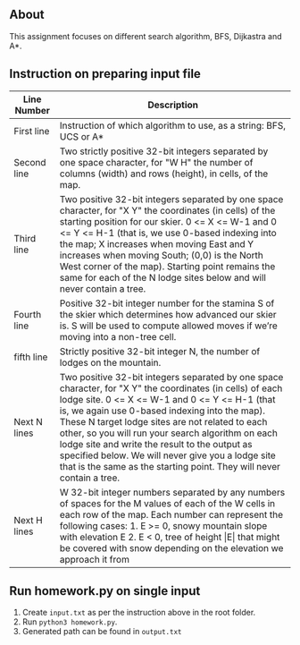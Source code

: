 ## About

This assignment focuses on different search algorithm, BFS, Dijkastra and A\*.

## Instruction on preparing input file

| Line Number  | Description                                                                                                                                                                                                                                                                                                                                                                                                                                                                                          |
| ------------ | ---------------------------------------------------------------------------------------------------------------------------------------------------------------------------------------------------------------------------------------------------------------------------------------------------------------------------------------------------------------------------------------------------------------------------------------------------------------------------------------------------- |
| First line   | Instruction of which algorithm to use, as a string: BFS, UCS or A\*                                                                                                                                                                                                                                                                                                                                                                                                                                  |
| Second line  | Two strictly positive 32-bit integers separated by one space character, for "W H" the number of columns (width) and rows (height), in cells, of the map.                                                                                                                                                                                                                                                                                                                                             |
| Third line   | Two positive 32-bit integers separated by one space character, for "X Y" the coordinates (in cells) of the starting position for our skier. 0 <= X <= W-1 and 0 <= Y <= H-1 (that is, we use 0-based indexing into the map; X increases when moving East and Y increases when moving South; (0,0) is the North West corner of the map). Starting point remains the same for each of the N lodge sites below and will never contain a tree.                                                           |
| Fourth line  | Positive 32-bit integer number for the stamina S of the skier which determines how advanced our skier is. S will be used to compute allowed moves if we’re moving into a non-tree cell.                                                                                                                                                                                                                                                                                                              |
| fifth line   | Strictly positive 32-bit integer N, the number of lodges on the mountain.                                                                                                                                                                                                                                                                                                                                                                                                                            |
| Next N lines | Two positive 32-bit integers separated by one space character, for "X Y" the coordinates (in cells) of each lodge site. 0 <= X <= W-1 and 0 <= Y <= H-1 (that is, we again use 0-based indexing into the map). These N target lodge sites are not related to each other, so you will run your search algorithm on each lodge site and write the result to the output as specified below. We will never give you a lodge site that is the same as the starting point. They will never contain a tree. |
| Next H lines | W 32-bit integer numbers separated by any numbers of spaces for the M values of each of the W cells in each row of the map. Each number can represent the following cases: 1. E >= 0, snowy mountain slope with elevation E 2. E < 0, tree of height \|E\| that might be covered with snow depending on the elevation we approach it from                                                                                                                                                            |

## Run homework.py on single input

1. Create `input.txt` as per the instruction above in the root folder.
2. Run `python3 homework.py`.
3. Generated path can be found in `output.txt`
